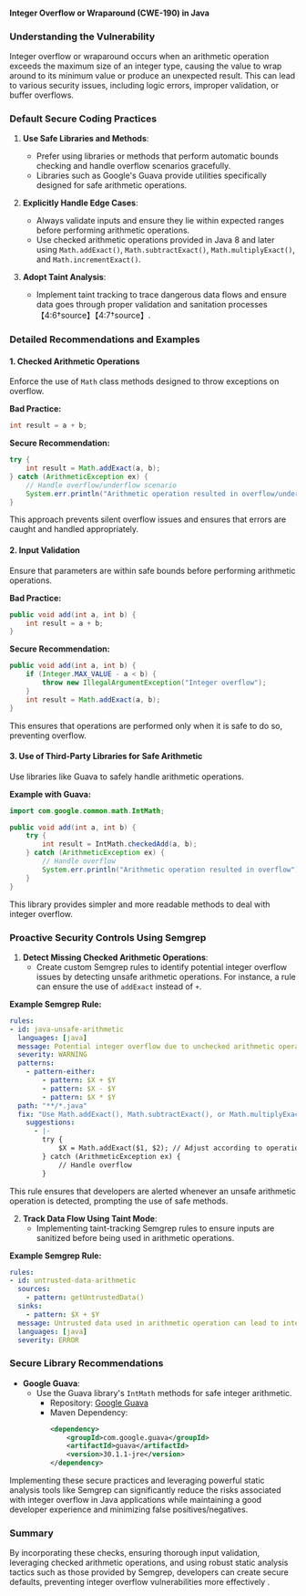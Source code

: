 #### Integer Overflow or Wraparound (CWE-190) in Java

### Understanding the Vulnerability
Integer overflow or wraparound occurs when an arithmetic operation exceeds the maximum size of an integer type, causing the value to wrap around to its minimum value or produce an unexpected result. This can lead to various security issues, including logic errors, improper validation, or buffer overflows.

### Default Secure Coding Practices

1. **Use Safe Libraries and Methods**:
   - Prefer using libraries or methods that perform automatic bounds checking and handle overflow scenarios gracefully.
   - Libraries such as Google's Guava provide utilities specifically designed for safe arithmetic operations.

2. **Explicitly Handle Edge Cases**:
   - Always validate inputs and ensure they lie within expected ranges before performing arithmetic operations.
   - Use checked arithmetic operations provided in Java 8 and later using `Math.addExact()`, `Math.subtractExact()`, `Math.multiplyExact()`, and `Math.incrementExact()`.

3. **Adopt Taint Analysis**:
   - Implement taint tracking to trace dangerous data flows and ensure data goes through proper validation and sanitation processes【4:6†source】【4:7†source】.

### Detailed Recommendations and Examples

#### 1. Checked Arithmetic Operations
Enforce the use of `Math` class methods designed to throw exceptions on overflow.

**Bad Practice:**
```java
int result = a + b;
```

**Secure Recommendation:**
```java
try {
    int result = Math.addExact(a, b);
} catch (ArithmeticException ex) {
    // Handle overflow/underflow scenario
    System.err.println("Arithmetic operation resulted in overflow/underflow");
}
```

This approach prevents silent overflow issues and ensures that errors are caught and handled appropriately.

#### 2. Input Validation
Ensure that parameters are within safe bounds before performing arithmetic operations.

**Bad Practice:**
```java
public void add(int a, int b) {
    int result = a + b;
}
```

**Secure Recommendation:**
```java
public void add(int a, int b) {
    if (Integer.MAX_VALUE - a < b) {
        throw new IllegalArgumentException("Integer overflow");
    }
    int result = Math.addExact(a, b);
}
```

This ensures that operations are performed only when it is safe to do so, preventing overflow.

#### 3. Use of Third-Party Libraries for Safe Arithmetic
Use libraries like Guava to safely handle arithmetic operations.

**Example with Guava:**
```java
import com.google.common.math.IntMath;

public void add(int a, int b) {
    try {
        int result = IntMath.checkedAdd(a, b);
    } catch (ArithmeticException ex) {
        // Handle overflow
        System.err.println("Arithmetic operation resulted in overflow");
    }
}
```

This library provides simpler and more readable methods to deal with integer overflow.

### Proactive Security Controls Using Semgrep

1. **Detect Missing Checked Arithmetic Operations**:
    - Create custom Semgrep rules to identify potential integer overflow issues by detecting unsafe arithmetic operations. For instance, a rule can ensure the use of `addExact` instead of `+`.

**Example Semgrep Rule:**
```yaml
rules:
- id: java-unsafe-arithmetic
  languages: [java]
  message: Potential integer overflow due to unchecked arithmetic operation
  severity: WARNING
  patterns:
    - pattern-either:
        - pattern: $X + $Y
        - pattern: $X - $Y
        - pattern: $X * $Y
  path: "**/*.java"
  fix: "Use Math.addExact(), Math.subtractExact(), or Math.multiplyExact()"
    suggestions:
      - |-
        try {
            $X = Math.addExact($1, $2); // Adjust according to operation
        } catch (ArithmeticException ex) {
            // Handle overflow
        }
```

This rule ensures that developers are alerted whenever an unsafe arithmetic operation is detected, prompting the use of safe methods.

2. **Track Data Flow Using Taint Mode**:
    - Implementing taint-tracking Semgrep rules to ensure inputs are sanitized before being used in arithmetic operations.

**Example Semgrep Rule:**
```yaml
rules:
- id: untrusted-data-arithmetic
  sources:
    - pattern: getUntrustedData()
  sinks:
    - pattern: $X + $Y
  message: Untrusted data used in arithmetic operation can lead to integer overflow
  languages: [java]
  severity: ERROR
```

### Secure Library Recommendations

- **Google Guava**:
  - Use the Guava library's `IntMath` methods for safe integer arithmetic.
    - Repository: [Google Guava](https://github.com/google/guava)
    - Maven Dependency:
      ```xml
      <dependency>
          <groupId>com.google.guava</groupId>
          <artifactId>guava</artifactId>
          <version>30.1.1-jre</version>
      </dependency>
      ```

Implementing these secure practices and leveraging powerful static analysis tools like Semgrep can significantly reduce the risks associated with integer overflow in Java applications while maintaining a good developer experience and minimizing false positives/negatives. 

### Summary

By incorporating these checks, ensuring thorough input validation, leveraging checked arithmetic operations, and using robust static analysis tactics such as those provided by Semgrep, developers can create secure defaults, preventing integer overflow vulnerabilities more effectively  .